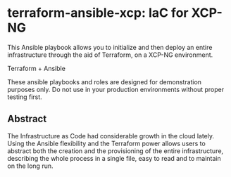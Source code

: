 # terraform-ansible-xcp: IaC for XCP-NG
This Ansible playbook allows you to initialize and then deploy an entire infrastructure through the aid of Terraform, on a XCP-NG environment.

Terraform + Ansible

These ansible playbooks and roles are designed for demonstration purposes only. Do not use in your production environments without proper testing first.

## Abstract

The Infrastructure as Code had considerable growth in the cloud lately.
Using the Ansible flexibility and the Terraform power allows users to abstract both the creation and the provisioning of the entire infrastructure, describing the whole process in a single file, easy to read and to maintain on the long run.